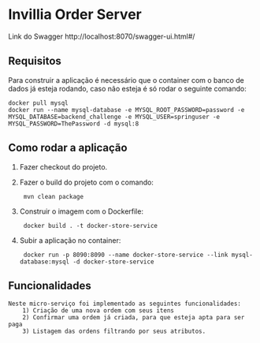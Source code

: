 # Invillia Order Server

Link do Swagger
http://localhost:8070/swagger-ui.html#/

## Requisitos
Para construir a aplicação é necessário que o container com o banco de dados já esteja rodando, caso não esteja é só rodar o seguinte comando:
    
    docker pull mysql
    docker run --name mysql-database -e MYSQL_ROOT_PASSWORD=password -e MYSQL_DATABASE=backend_challenge -e MYSQL_USER=springuser -e MYSQL_PASSWORD=ThePassword -d mysql:8



## Como rodar a aplicação

1) Fazer checkout do projeto.
2) Fazer o build do projeto com o comando:
        
        mvn clean package
3) Construir o imagem com o Dockerfile: 

        docker build . -t docker-store-service
4) Subir a aplicação no container: 

        docker run -p 8090:8090 --name docker-store-service --link mysql-database:mysql -d docker-store-service

## Funcionalidades
    Neste micro-serviço foi implementado as seguintes funcionalidades:
        1) Criação de uma nova ordem com seus itens
        2) Confirmar uma ordem já criada, para que esteja apta para ser paga
        3) Listagem das ordens filtrando por seus atributos.
